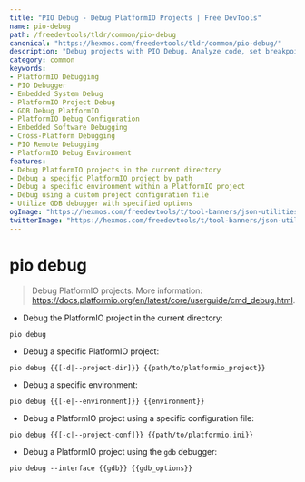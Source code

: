```yaml
---
title: "PIO Debug - Debug PlatformIO Projects | Free DevTools"
name: pio-debug
path: /freedevtools/tldr/common/pio-debug
canonical: "https://hexmos.com/freedevtools/tldr/common/pio-debug/"
description: "Debug projects with PIO Debug. Analyze code, set breakpoints, and step through execution in PlatformIO IDE. Free online tool, no registration required."
category: common
keywords:
- PlatformIO Debugging
- PIO Debugger
- Embedded System Debug
- PlatformIO Project Debug
- GDB Debug PlatformIO
- PlatformIO Debug Configuration
- Embedded Software Debugging
- Cross-Platform Debugging
- PIO Remote Debugging
- PlatformIO Debug Environment
features:
- Debug PlatformIO projects in the current directory
- Debug a specific PlatformIO project by path
- Debug a specific environment within a PlatformIO project
- Debug using a custom project configuration file
- Utilize GDB debugger with specified options
ogImage: "https://hexmos.com/freedevtools/t/tool-banners/json-utilities-banner.png"
twitterImage: "https://hexmos.com/freedevtools/t/tool-banners/json-utilities-banner.png"
---
```


# pio debug

> Debug PlatformIO projects.
> More information: <https://docs.platformio.org/en/latest/core/userguide/cmd_debug.html>.

- Debug the PlatformIO project in the current directory:

`pio debug`

- Debug a specific PlatformIO project:

`pio debug {{[-d|--project-dir]}} {{path/to/platformio_project}}`

- Debug a specific environment:

`pio debug {{[-e|--environment]}} {{environment}}`

- Debug a PlatformIO project using a specific configuration file:

`pio debug {{[-c|--project-conf]}} {{path/to/platformio.ini}}`

- Debug a PlatformIO project using the `gdb` debugger:

`pio debug --interface {{gdb}} {{gdb_options}}`
